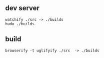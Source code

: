 
## dev server
```
watchify ./src -> ./builds
budo ./builds
```

## build
```
browserify -t uglifyify ./src  -> ./builds
```
